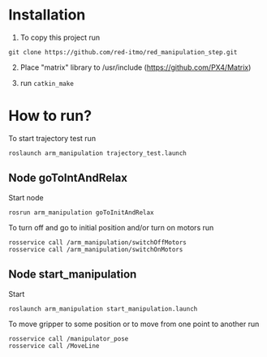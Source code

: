 # Installation

1. To copy this project run
```
git clone https://github.com/red-itmo/red_manipulation_step.git
```

2. Place "matrix" library to /usr/include (https://github.com/PX4/Matrix)

3. run ```catkin_make```

# How to run?

To start trajectory test run
```
roslaunch arm_manipulation trajectory_test.launch
```

## Node goToIntAndRelax
Start node
```
rosrun arm_manipulation goToInitAndRelax
```
To turn off and go to initial position and/or turn on motors run
```
rosservice call /arm_manipulation/switchOffMotors
rosservice call /arm_manipulation/switchOnMotors
```

## Node start_manipulation
Start
```
roslaunch arm_manipulation start_manipulation.launch
```
To move gripper to some position or to move from one point to another run
```
rosservice call /manipulator_pose
rosservice call /MoveLine
```
<!-- 2. Start cv - manipulation control node
```
rosrun manipulation_control_node start_node
```

3. Send message for starting
```
rosservice call /table_feasible
``` -->